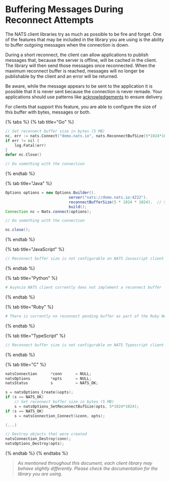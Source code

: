 # Buffering Messages During Reconnect Attempts

The NATS client libraries try as much as possible to be fire and forget. One of the features that may be included in the library you are using is the ability to buffer outgoing messages when the connection is down.

During a short reconnect, the client can allow applications to publish messages that, because the server is offline, will be cached in the client. The library will then send those messages once reconnected. When the maximum reconnect buffer is reached, messages will no longer be publishable by the client and an error will be returned.

Be aware, while the message appears to be sent to the application it is possible that it is never sent because the connection is never remade. Your applications should use patterns like [acknowledgements](../../nats-concepts/acks.md) to ensure delivery.

For clients that support this feature, you are able to configure the size of this buffer with bytes, messages or both.

{% tabs %}
{% tab title="Go" %}
```go
// Set reconnect buffer size in bytes (5 MB)
nc, err := nats.Connect("demo.nats.io", nats.ReconnectBufSize(5*1024*1024))
if err != nil {
    log.Fatal(err)
}
defer nc.Close()

// Do something with the connection
```
{% endtab %}

{% tab title="Java" %}
```java
Options options = new Options.Builder().
                            server("nats://demo.nats.io:4222").
                            reconnectBufferSize(5 * 1024 * 1024).  // Set buffer in bytes
                            build();
Connection nc = Nats.connect(options);

// Do something with the connection

nc.close();
```
{% endtab %}

{% tab title="JavaScript" %}
```javascript
// Reconnect buffer size is not configurable on NATS Javascript client
```
{% endtab %}

{% tab title="Python" %}
```python
# Asyncio NATS client currently does not implement a reconnect buffer
```
{% endtab %}

{% tab title="Ruby" %}
```ruby
# There is currently no reconnect pending buffer as part of the Ruby NATS client
```
{% endtab %}

{% tab title="TypeScript" %}
```typescript
// Reconnect buffer size is not configurable on NATS Typescript client
```
{% endtab %}

{% tab title="C" %}
```c
natsConnection      *conn      = NULL;
natsOptions         *opts      = NULL;
natsStatus          s          = NATS_OK;

s = natsOptions_Create(&opts);
if (s == NATS_OK)
    // Set reconnect buffer size in bytes (5 MB)
    s = natsOptions_SetReconnectBufSize(opts, 5*1024*1024);
if (s == NATS_OK)
    s = natsConnection_Connect(&conn, opts);

(...)

// Destroy objects that were created
natsConnection_Destroy(conn);
natsOptions_Destroy(opts);
```
{% endtab %}
{% endtabs %}

> _As mentioned throughout this document, each client library may behave slightly differently. Please check the documentation for the library you are using._

